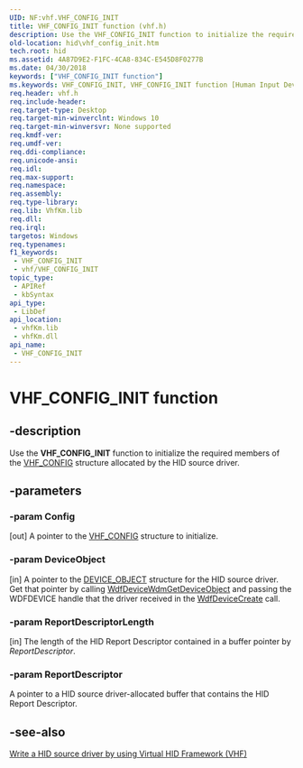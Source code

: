 ```yaml
---
UID: NF:vhf.VHF_CONFIG_INIT
title: VHF_CONFIG_INIT function (vhf.h)
description: Use the VHF_CONFIG_INIT function to initialize the required members of the VHF_CONFIG structure allocated by the HID source driver.
old-location: hid\vhf_config_init.htm
tech.root: hid
ms.assetid: 4A87D9E2-F1FC-4CA8-834C-E545D8F0277B
ms.date: 04/30/2018
keywords: ["VHF_CONFIG_INIT function"]
ms.keywords: VHF_CONFIG_INIT, VHF_CONFIG_INIT function [Human Input Devices], hid.vhf_config_init, vhf/VHF_CONFIG_INIT
req.header: vhf.h
req.include-header: 
req.target-type: Desktop
req.target-min-winverclnt: Windows 10
req.target-min-winversvr: None supported
req.kmdf-ver: 
req.umdf-ver: 
req.ddi-compliance: 
req.unicode-ansi: 
req.idl: 
req.max-support: 
req.namespace: 
req.assembly: 
req.type-library: 
req.lib: VhfKm.lib
req.dll: 
req.irql: 
targetos: Windows
req.typenames: 
f1_keywords:
 - VHF_CONFIG_INIT
 - vhf/VHF_CONFIG_INIT
topic_type:
 - APIRef
 - kbSyntax
api_type:
 - LibDef
api_location:
 - vhfKm.lib
 - vhfKm.dll
api_name:
 - VHF_CONFIG_INIT
---
```


# VHF_CONFIG_INIT function


## -description

Use the <b>VHF_CONFIG_INIT</b> function to initialize the required members of the <a href="/windows-hardware/drivers/ddi/vhf/ns-vhf-_vhf_config">VHF_CONFIG</a> structure allocated by the HID source driver.

## -parameters

### -param Config 

[out]
A pointer to the <a href="/windows-hardware/drivers/ddi/vhf/ns-vhf-_vhf_config">VHF_CONFIG</a> structure to initialize.

### -param DeviceObject 

[in]
A pointer to the <a href="/windows-hardware/drivers/ddi/wdm/ns-wdm-_device_object">DEVICE_OBJECT</a> structure for the HID source driver. Get that pointer by calling  <a href="/windows-hardware/drivers/ddi/wdfdevice/nf-wdfdevice-wdfdevicewdmgetdeviceobject">WdfDeviceWdmGetDeviceObject</a> and passing the WDFDEVICE handle that the driver received in the <a href="/windows-hardware/drivers/ddi/wdfdevice/nf-wdfdevice-wdfdevicecreate">WdfDeviceCreate</a> call.

### -param ReportDescriptorLength 

[in]
The length of the HID Report Descriptor contained in a buffer pointer by <i>ReportDescriptor</i>.

### -param ReportDescriptor

A pointer to a HID source driver-allocated buffer that contains the  HID Report Descriptor.

## -see-also

<a href="/windows-hardware/drivers/hid/virtual-hid-framework--vhf-">Write a HID source driver by using Virtual HID Framework (VHF)</a>